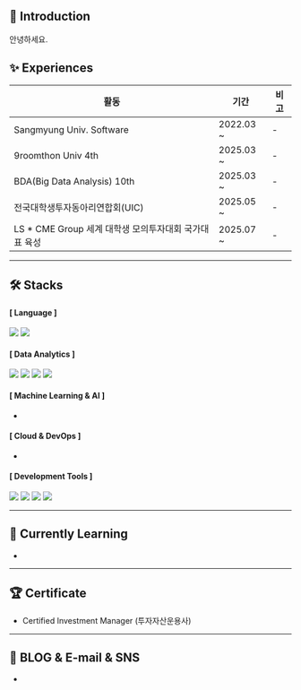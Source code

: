 ## 👋 Introduction
안녕하세요.

## ✨ Experiences
|활동|기간|비고|
|---|---|---|
|Sangmyung Univ. Software|2022.03 ~ |-|
|9roomthon Univ 4th|2025.03 ~ |-|
|BDA(Big Data Analysis) 10th|2025.03 ~ |-|
|전국대학생투자동아리연합회(UIC)|2025.05 ~ |-|
|LS * CME Group 세계 대학생 모의투자대회 국가대표 육성|2025.07 ~ |-|

---

## 🛠️ Stacks
#### [ Language ]
<img src="https://img.shields.io/badge/Python-3776AB?style=flat-square&logo=Python&logoColor=white"/> <img src="https://img.shields.io/badge/SQL-4479A1?style=flat-square&logo=MySQL&logoColor=white"/>

#### [ Data Analytics ]
<img src="https://img.shields.io/badge/Pandas-150458?style=flat-square&logo=pandas&logoColor=white"/> <img src="https://img.shields.io/badge/NumPy-013243?style=flat-square&logo=NumPy&logoColor=white"/> <img src="https://img.shields.io/badge/Matplotlib-11557C?style=flat-square&logo=&logoColor=white"/> <img src="https://img.shields.io/badge/Seaborn-3776AB?style=flat-square&logo=&logoColor=white"/>

#### [ Machine Learning & AI ]
 -
#### [ Cloud & DevOps ]
 -

#### [ Development Tools ]
<img src="https://img.shields.io/badge/Jupyter Notebook-F37626?style=flat-square&logo=Jupyter&logoColor=white"/> <img src="https://img.shields.io/badge/Google Colab-F9AB00?style=flat-square&logo=Google Colab&logoColor=white"/> <img src="https://img.shields.io/badge/VS Code-007ACC?style=flat-square&logo=Visual Studio Code&logoColor=white"/> <img src="https://img.shields.io/badge/PyCharm-000000?style=flat-square&logo=PyCharm&logoColor=white"/>

---

## 🌴 Currently Learning
 -
---

## 🏆 Certificate
 - Certified Investment Manager (투자자산운용사)

---

## 💌 BLOG & E-mail & SNS 
 -
 
